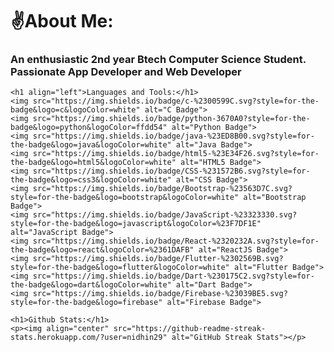  <h1>✌️About Me:</h1>
    <h3>An enthusiastic 2nd year Btech Computer Science Student. Passionate App Developer and Web Developer</h3>

    <h1 align="left">Languages and Tools:</h1>
    <img src="https://img.shields.io/badge/c-%2300599C.svg?style=for-the-badge&logo=c&logoColor=white" alt="C Badge">
    <img src="https://img.shields.io/badge/python-3670A0?style=for-the-badge&logo=python&logoColor=ffdd54" alt="Python Badge">
    <img src="https://img.shields.io/badge/java-%23ED8B00.svg?style=for-the-badge&logo=java&logoColor=white" alt="Java Badge">
    <img src="https://img.shields.io/badge/html5-%23E34F26.svg?style=for-the-badge&logo=html5&logoColor=white" alt="HTML5 Badge">
    <img src="https://img.shields.io/badge/CSS-%231572B6.svg?style=for-the-badge&logo=css3&logoColor=white" alt="CSS Badge">
    <img src="https://img.shields.io/badge/Bootstrap-%23563D7C.svg?style=for-the-badge&logo=bootstrap&logoColor=white" alt="Bootstrap Badge">
    <img src="https://img.shields.io/badge/JavaScript-%23323330.svg?style=for-the-badge&logo=javascript&logoColor=%23F7DF1E" alt="JavaScript Badge">
    <img src="https://img.shields.io/badge/React-%2320232A.svg?style=for-the-badge&logo=react&logoColor=%2361DAFB" alt="ReactJS Badge">
    <img src="https://img.shields.io/badge/Flutter-%2302569B.svg?style=for-the-badge&logo=flutter&logoColor=white" alt="Flutter Badge">
    <img src="https://img.shields.io/badge/Dart-%230175C2.svg?style=for-the-badge&logo=dart&logoColor=white" alt="Dart Badge">
    <img src="https://img.shields.io/badge/Firebase-%23039BE5.svg?style=for-the-badge&logo=firebase" alt="Firebase Badge">

    <h1>Github Stats:</h1>
    <p><img align="center" src="https://github-readme-streak-stats.herokuapp.com/?user=nidhin29" alt="GitHub Streak Stats"></p>

